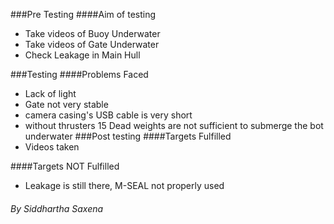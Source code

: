 ###Pre Testing
####Aim of testing
   + Take videos of Buoy Underwater
   + Take videos of Gate Underwater
   + Check Leakage in Main Hull

###Testing
####Problems Faced
   + Lack of light
   + Gate not very stable
   + camera casing's USB cable is very short
   + without thrusters 15 Dead weights are not sufficient to submerge the bot underwater
###Post testing
####Targets Fulfilled
   + Videos taken

####Targets NOT Fulfilled   
   + Leakage is still there, M-SEAL not properly used


###### By Siddhartha Saxena

